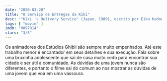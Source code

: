 ```yaml
---
date: "2020-03-28"
title: "O Serviço de Entregas da Kiki"
desc: '"Kiki''s Delivery Service" (Japan, 1989), escrito por Eiko Kadono e Hayao Miyazaki, dirigido por Hayao Miyazaki, com Minami Takayama, Rei Sakuma e Kappei Yamaguchi.'
tags: [ "movie" ]
imdb: "0097814"
stars: "3/5"
---
```

Os animadores dos Estúdios Ghibli são sempre muito empenhados. Até este trabalho menor é encantador em seus detalhes e sua execução. Fala sobre uma bruxinha adolescente que sai de casa muito cedo para encontrar sua cidade e ser útil à comunidade. As dúvidas de uma jovem nunca são diferentes, e portanto o filme sai do comum ao nos mostrar as dúvidas de uma jovem que voa em uma vassoura.
